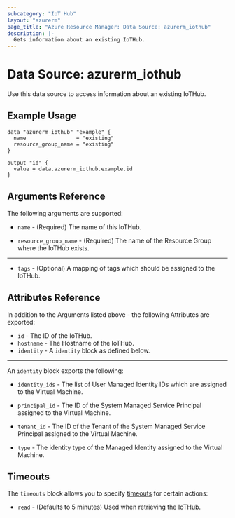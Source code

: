 ```yaml
---
subcategory: "IoT Hub"
layout: "azurerm"
page_title: "Azure Resource Manager: Data Source: azurerm_iothub"
description: |-
  Gets information about an existing IoTHub.
---
```


# Data Source: azurerm_iothub

Use this data source to access information about an existing IoTHub.

## Example Usage

```hcl
data "azurerm_iothub" "example" {
  name                = "existing"
  resource_group_name = "existing"
}

output "id" {
  value = data.azurerm_iothub.example.id
}
```

## Arguments Reference

The following arguments are supported:

* `name` - (Required) The name of this IoTHub.

* `resource_group_name` - (Required) The name of the Resource Group where the IoTHub exists.

---

* `tags` - (Optional) A mapping of tags which should be assigned to the IoTHub.

## Attributes Reference

In addition to the Arguments listed above - the following Attributes are exported:

* `id` - The ID of the IoTHub.
* `hostname` - The Hostname of the IoTHub.
* `identity` - A `identity` block as defined below.

---

An `identity` block exports the following:

* `identity_ids` - The list of User Managed Identity IDs which are assigned to the Virtual Machine.

* `principal_id` - The ID of the System Managed Service Principal assigned to the Virtual Machine.

* `tenant_id` - The ID of the Tenant of the System Managed Service Principal assigned to the Virtual Machine.

* `type` - The identity type of the Managed Identity assigned to the Virtual Machine.

## Timeouts

The `timeouts` block allows you to specify [timeouts](https://developer.hashicorp.com/terraform/language/resources/configure#define-operation-timeouts) for certain actions:

* `read` - (Defaults to 5 minutes) Used when retrieving the IoTHub.
